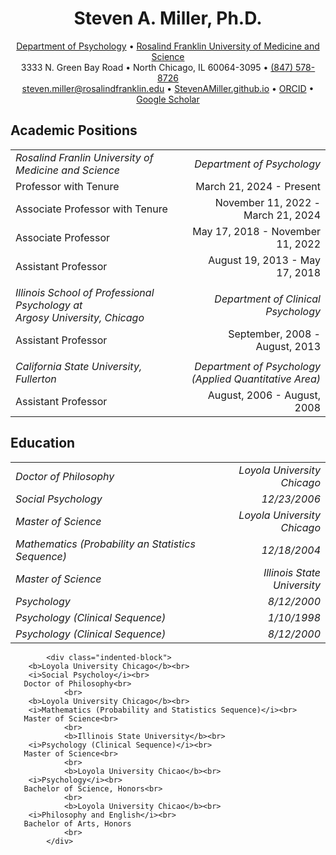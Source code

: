 <html>

<head>
    <meta charset="UTF-8">
    <meta name="viewport" content="width=device-width, initial-scale=1.0">
</head>

<body>  
        <h1 align="center">Steven A. Miller, Ph.D.</h1>
        <div class="contact-info">
<p align="center">
<a href="https://www.rosalindfranklin.edu/academics/college-of-health-professions/degree-programs/psychology-phd/">Department of Psychology</a> • 
<a href="https://www.rosalindfranklin.edu/">Rosalind Franklin University of Medicine and Science</a><br> 
            3333 N. Green Bay Road • 
            North Chicago, IL 60064-3095 •
            <a href="tel:1-847-578-8726">(847) 578-8726</a> <br>
            <a href="mailto:steven.miller@rosalindfranklin.edu">steven.miller@rosalindfranklin.edu</a> • 
            <a href="https://github.com/StevenAMillerPhD/StevenAMiller.github.io/tree/main?tab=readme-ov-file#steven-a-miller-phd">StevenAMiller.github.io</a> • 
            <a href="https://orcid.org/0000-0001-6687-776X">ORCID</a> • 
            <a href="https://scholar.google.com/citations?user=ggne6LkAAAAJ&hl=en">Google Scholar</a>
        </p>
</center>
        <h2>Academic Positions</h2>
            <p></p>
            <div class="indented-block">
<table width="100%" border="0">
  <tr>
    <td align="left"><i>Rosalind Franlin University of Medicine and Science</i></td>
    <td align="right"><i>Department of Psychology</i></td>
  </tr>
    <tr>
    <td align="left">Professor with Tenure</td>
    <td align="right">March 21, 2024 - Present</td>
  </tr>
    <tr>
    <td align="left">Associate Professor with Tenure</td>
    <td align="right">November 11, 2022 - March 21, 2024</td>
  </tr>
      <tr>
    <td align="left">Associate Professor</td>
    <td align="right">May 17, 2018 - November 11, 2022</td>
  </tr>
      <tr>
    <td align="left">Assistant Professor</td>
    <td align="right">August 19, 2013 - May 17, 2018</td>
  </tr>
      <tr>
            <tr>
    <td align="left"> </td>
    <td align="right"> </td>
  </tr>
    <td align="left"><i>Illinois School of Professional Psychology at <br>  Argosy University, Chicago</i></td>
    <td align="right"><i>Department of Clinical Psychology</i></td>
  </tr>
      <tr>
    <td align="left">Assistant Professor</td>
    <td align="right">September, 2008 - August, 2013</td>
  </tr>
          <tr>
    <td align="left"></td>
    <td align="right"></td>
  </tr>
      <tr>
    <td align="left"><i>California State University, Fullerton</i></td>
    <td align="right"><i>Department of Psychology <br> (Applied Quantitative Area)</i></td>
  </tr>
      <tr>
    <td align="left">Assistant Professor</td>
    <td align="right">August, 2006 - August, 2008</td>
  </tr>
</table>

<h2>Education</h2>
            <p></p>
<table width="100%" border="0">
  <tr>
    <td align="left"><i>Doctor of Philosophy</i></td>
    <td align="right"><i>Loyola University Chicago</i></td>
  </tr>
      <tr>
    <td align="left"><i>Social Psychology</i></td>
    <td align="right"><i>12/23/2006</i></td>
  </tr>
  <tr>
    <td align="left"><i>Master of Science</i></td>
    <td align="right"><i>Loyola University Chicago</i></td>
  </tr>
      <tr>
    <td align="left"><i>Mathematics (Probability an Statistics Sequence)</i></td>
    <td align="right"><i>12/18/2004</i></td>
  </tr>
  <tr>
    <td align="left"><i>Master of Science</i></td>
    <td align="right"><i>Illinois State University</i></td>
  </tr>
      <tr>
    <td align="left"><i>Psychology</i></td>
    <td align="right"><i>8/12/2000</i></td>
  </tr>
          <tr>
    <td align="left"><i>Psychology (Clinical Sequence)</i></td>
    <td align="right"><i>1/10/1998</i></td>
  </tr>
          <tr>
    <td align="left"><i>Psychology (Clinical Sequence)</i></td>
    <td align="right"><i>8/12/2000</i></td>
  </tr>
    
</table>
    
            <div class="indented-block">
        <b>Loyola University Chicago</b><br>  
        <i>Social Psycholoy</i><br>
       Doctor of Philosophy<br>
                <br>
        <b>Loyola University Chicago</b><br>  
        <i>Mathematics (Probability and Statistics Sequence)</i><br>
       Master of Science<br>
                <br>
                <b>Illinois State University</b><br>  
        <i>Psychology (Clinical Sequence)</i><br>
       Master of Science<br>
                <br>
                <b>Loyola University Chicao</b><br>  
        <i>Psychology</i><br>
       Bachelor of Science, Honors<br>
                <br>            
                <b>Loyola University Chicao</b><br> 
        <i>Philosophy and English</i><br>
       Bachelor of Arts, Honors
                <br>                    
            </div>
</body>
</html>
